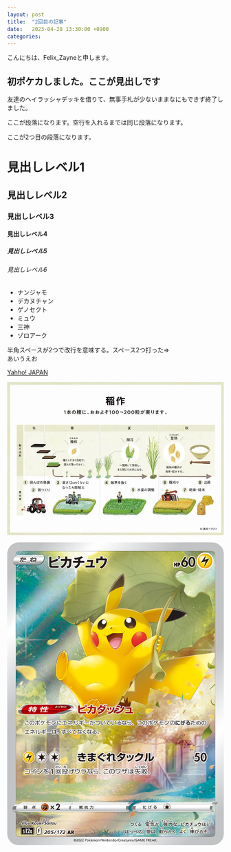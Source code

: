 ```yaml
---
layout: post
title:  "2回目の記事"
date:   2023-04-28 13:30:00 +0900
categories:
---
```

こんにちは、Felix_Zayneと申します。

## 初ポケカしました。ここが見出しです

友達のヘイラッシャデッキを借りて、無事手札が少ないままなにもできず終了しました。

ここが段落になります。空行を入れるまでは同じ段落になります。

ここが2つ目の段落になります。

# 見出しレベル1
## 見出しレベル2
### 見出しレベル3
#### 見出しレベル4
##### 見出しレベル5
###### 見出しレベル6

- ナンジャモ
- デカヌチャン
- ゲノセクト
- ミュウ
- 三神
- ゾロアーク

半角スペースが2つで改行を意味する。スペース2つ打った⇒  
あいうえお

[Yahho! JAPAN](https://www.yahoo.co.jp/)

![稲作](/assets/images/nawmin-2-1.webp)

[![ピカチュウ](/assets/images/042855_P_PIKACHIXYUU.jpg)](https://www.pokemon.co.jp/)